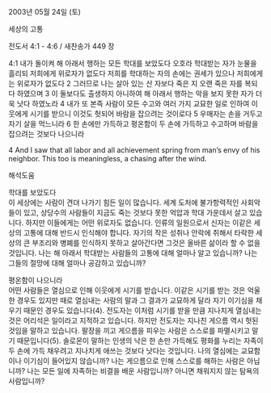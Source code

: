 2003년 05월 24일 (토)

세상의 고통



전도서 4:1 - 4:6 / 새찬송가 449 장


4:1 내가 돌이켜 해 아래서 행하는 모든 학대를 보았도다 오호라 학대받는 자가 눈물을 흘리되 저희에게 위로자가 없도다 저희를 학대하는 자의 손에는 권세가 있으나 저희에게는 위로자가 없도다
2 그러므로 나는 살아 있는 산 자보다 죽은 지 오랜 죽은 자를 복되다 하였으며
3 이 둘보다도 출생하지 아니하여 해 아래서 행하는 악을 보지 못한 자가 더욱 낫다 하였노라
4 내가 또 본즉 사람이 모든 수고와 여러 가지 교묘한 일로 인하여 이웃에게 시기를 받으니 이것도 헛되어 바람을 잡으려는 것이로다
5 우매자는 손을 거두고 자기 살을 먹느니라
6 한 손에만 가득하고 평온함이 두 손에 가득하고 수고하며 바람을 잡으려는 것보다 나으니라

4 And I saw that all labor and all achievement spring from man’s envy of his neighbor. This too is meaningless, a chasing after the wind.

해석도움





학대를 보았도다  
이 세상에는 사람이 견뎌 나가기 힘든 일이 많습니다. 세계 도처에 불가항력적인 사회악들이 있고, 상당수의 사람들이 지금도 죽는 것보다 못한 억압과 학대 가운데서 살고 있습니다. 하지만 이들에게는 어떤 위로자도 없습니다. 인류의 일원으로서 신자는 이같은 세상의 고통에 대해 반드시 인식해야 합니다. 자기의 작은 성취나 안락에 취해서 타락한 세상의 큰 부조리와 병폐를 인식하지 못하고 살아간다면 그것은 올바른 삶이라 할 수 없을 것입니다. 나는 해 아래서 학대받는 사람들의 고통에 대해 얼마나 알고 있습니까? 나는 그들의 절망에 대해 얼마나 공감하고 있습니까? 

평온함이 나으니라  
어떤 사람들은 열심으로 인해 이웃에게 시기를 받습니다. 이같은 시기를 받는 것은 억울한 경우도 있지만 때로 열심내는 사람의 말과 그 결과가 교묘하게 달라 자기 이기심을 채우기 때문인 경우도 있습니다(4). 전도자는 이처럼 시기를 받을 만큼 지나치게 열심내는 것은 어리석은 일이라고 지적하고 있습니다. 하지만 전도자는 지나친 게으름 역시 헛된 것임을 말하고 있습니다. 팔장을 끼고 게으름을 피우는 사람은 스스로를 파멸시키고 말기 때문입니다(5). 솔로몬이 말하는 인생의 낙은 한 손만 가득해도 평화를 누리는 자족이 두 손에 가득 채우려고 지나치게 애쓰는 것보다 낫다는 것입니다. 나의 열심에는 교묘함이나 이기심이 들어있지 않습니까? 나는 게으름으로 인해 스스로를 해하는 사람은 아닙니까? 나는 모든 일에 자족하는 비결을 배운 사람입니까? 아니면 채워지지 않는 탐욕의 사람입니까?